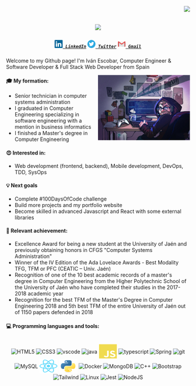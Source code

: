 <img align="right" src="https://visitor-badge.laobi.icu/badge?page_id=ivanesc.ivanesc">

<h1 align="center">
  <a href="https://git.io/typing-svg">
    <img src="https://readme-typing-svg.herokuapp.com/?lines=Hello,+There!+👋;This+is+Iván+Escobar....;Nice+to+meet+you!&center=true&size=30">
  </a>
</h1>

<h5 align="center">
  <code><a href="https://www.linkedin.com/in/ivanescobarsanchez" title="LinkedIn Profile"><img width="22" src="images/linkedin.svg"> LinkedIn</a></code>
  <code><a href="https://twitter.com/ivesan999" title="Twitter Profile"><img width="22" src="images/twitter-icon.svg"> Twitter</a></code>
  <code><a href="mailto:ivanescobarsanchez174@gmail.com" title="Gmail"><img width="22" src="images/icons8-gmail-logo.svg"> Gmail</a></code>
</h5>

Welcome to my Github page! I'm Iván Escobar, Computer Engineer & Software Developer & Full Stack Web Developer from Spain  

<img align="right" alt="img_profile" src="images/image_githubProfile.jpg" width="50%" height="auto" />


#### 🎓 My formation: 
- Senior technician in computer systems administration
- I graduated in Computer Engineering specializing in software engineering with a mention in business informatics
- I finished a Master's degree in Computer Engineering  

#### 😍 Interested in:
- Web development (frontend, backend), Mobile development, DevOps, TDD, SysOps

#### 💡 Next goals
- Complete #100DaysOfCode challenge
- Build more projects and my portfolio website
- Become skilled in advanced Javascript and React with some external libraries 

#### :1st_place_medal: Relevant achievement:

- Excellence Award for being a new student at the University of Jaén and previously obtaining honors in CFGS "Computer Systems Administration"
- Winner of the IV Edition of the Ada Lovelace Awards - Best Modality TFG, TFM or PFC (CEATIC – Univ. Jaén)
- Recognition of one of the 10 best academic records of a master's degree in Computer Engineering from the Higher Polytechnic School of the University of Jaén who have completed their studies in the 2017-2018 academic year
- Recognition for the best TFM of the Master's Degree in Computer Engineering 2018 and 5th best TFM of the entire University of Jaén out of 1150 papers defended in 2018

#### :computer: Programming languages and tools: 

<div style="display: inline_block" align="center"><br>
  <img align="center" alt="HTML5" height="40" width="50" src="https://www.vectorlogo.zone/logos/w3_html5/w3_html5-icon.svg">
  <img align="center" alt="CSS3" height="40" width="50" src="https://www.vectorlogo.zone/logos/w3_css/w3_css-official.svg">
  <img align="center" alt="vscode" height="40px" src="https://www.vectorlogo.zone/logos/visualstudio_code/visualstudio_code-icon.svg">
  <img align="center" alt="java" height="40" src="https://cdn-icons-png.flaticon.com/512/226/226777.png" />
  <img align="center" alt="javascript" height="40" width="50" src="https://raw.githubusercontent.com/devicons/devicon/master/icons/javascript/javascript-plain.svg">
  <img align="center" alt="typescript" height="40" width="50" src="https://www.vectorlogo.zone/logos/typescriptlang/typescriptlang-icon.svg">
  <img align="center" alt="Spring" height="40px" src="https://www.vectorlogo.zone/logos/springio/springio-icon.svg"/> 
  <img align="center" alt="git" height="40" src="https://www.vectorlogo.zone/logos/git-scm/git-scm-icon.svg" /> 
  <img align="center" alt="MySQL" height="40px" src="https://cdn-icons-png.flaticon.com/512/528/528260.png" />
  <img align="center" alt="React" height="40" width="50" src="https://raw.githubusercontent.com/devicons/devicon/master/icons/react/react-original.svg">
  <img align="center" alt="Python" height="40" width="50" src="https://raw.githubusercontent.com/devicons/devicon/master/icons/python/python-original.svg">
  <img align="center" alt="Docker" height="40" width="50" src="https://www.vectorlogo.zone/logos/docker/docker-official.svg">
  <img align="center" alt="MongoDB" height="40" width="50" src="https://www.vectorlogo.zone/logos/mongodb/mongodb-icon.svg">
  <img align="center" alt="C++" height="40" width="50" src="https://cdn.worldvectorlogo.com/logos/c.svg">
  <img align="center" alt="Bootstrap" height="40" width="50" src="https://www.vectorlogo.zone/logos/getbootstrap/getbootstrap-icon.svg">
  <img align="center" alt="Tailwind" height="40" width="50" src="https://www.vectorlogo.zone/logos/tailwindcss/tailwindcss-icon.svg">
  <img align="center" alt="Linux" height="40" width="50" src="https://www.vectorlogo.zone/logos/linux/linux-icon.svg">
  <img align="center" alt="Jest" height="40" width="50" src="https://www.vectorlogo.zone/logos/jestjsio/jestjsio-icon.svg">
  <img align="center" alt="NodeJS" height="40" width="50" src="https://www.vectorlogo.zone/logos/nodejs/nodejs-horizontal.svg">

  ##
  
 <div>
